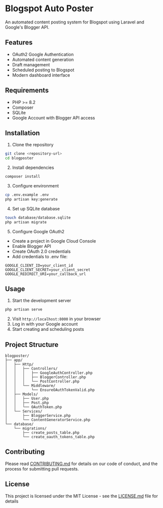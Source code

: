 # Blogspot Auto Poster

An automated content posting system for Blogspot using Laravel and Google's Blogger API.

## Features

- OAuth2 Google Authentication
- Automated content generation
- Draft management
- Scheduled posting to Blogspot
- Modern dashboard interface

## Requirements

- PHP >= 8.2
- Composer
- SQLite
- Google Account with Blogger API access

## Installation

1. Clone the repository
```bash
git clone <repository-url>
cd blogposter
```

2. Install dependencies
```bash
composer install
```

3. Configure environment
```bash
cp .env.example .env
php artisan key:generate
```

4. Set up SQLite database
```bash
touch database/database.sqlite
php artisan migrate
```

5. Configure Google OAuth2
- Create a project in Google Cloud Console
- Enable Blogger API
- Create OAuth 2.0 credentials
- Add credentials to .env file:
```
GOOGLE_CLIENT_ID=your_client_id
GOOGLE_CLIENT_SECRET=your_client_secret
GOOGLE_REDIRECT_URI=your_callback_url
```

## Usage

1. Start the development server
```bash
php artisan serve
```

2. Visit `http://localhost:8000` in your browser
3. Log in with your Google account
4. Start creating and scheduling posts

## Project Structure

```
blogposter/
├── app/
│   ├── Http/
│   │   ├── Controllers/
│   │   │   ├── GoogleAuthController.php
│   │   │   ├── BloggerController.php
│   │   │   └── PostController.php
│   │   └── Middleware/
│   │       └── EnsureOAuthTokenValid.php
│   ├── Models/
│   │   ├── User.php
│   │   ├── Post.php
│   │   └── OAuthToken.php
│   └── Services/
│       ├── BloggerService.php
│       └── ContentGeneratorService.php
└── database/
    └── migrations/
        ├── create_posts_table.php
        └── create_oauth_tokens_table.php
```

## Contributing

Please read [CONTRIBUTING.md](CONTRIBUTING.md) for details on our code of conduct, and the process for submitting pull requests.

## License

This project is licensed under the MIT License - see the [LICENSE.md](LICENSE.md) file for details
